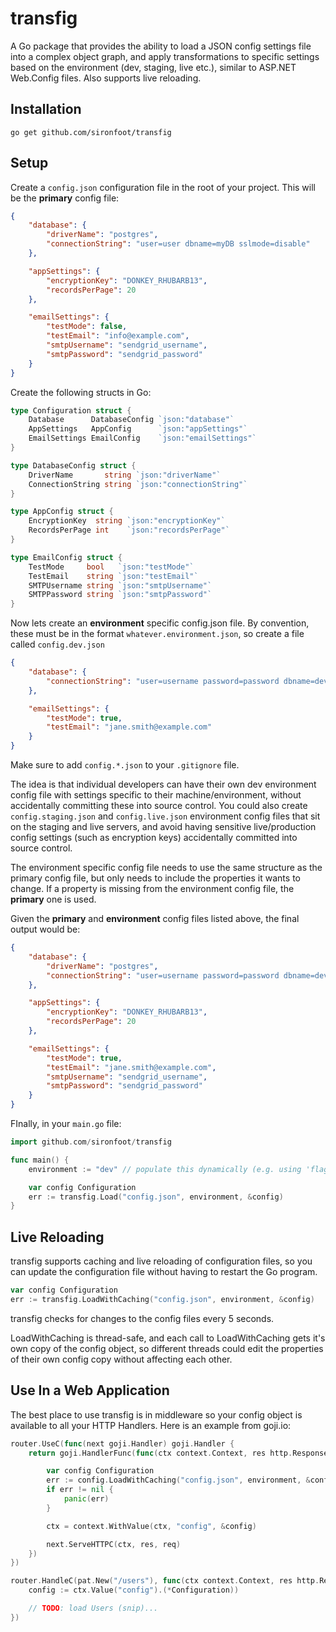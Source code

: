 # transfig
A Go package that provides the ability to load a JSON config settings file into a complex object graph, and apply transformations to specific settings based on the environment (dev, staging, live etc.), similar to ASP.NET Web.Config files. Also supports live reloading.

## Installation

    go get github.com/sironfoot/transfig

## Setup

Create a ```config.json``` configuration file in the root of your project. This will be the **primary** config file:

```json
{
    "database": {
        "driverName": "postgres",
        "connectionString": "user=user dbname=myDB sslmode=disable"
    },

    "appSettings": {
        "encryptionKey": "DONKEY_RHUBARB13",
        "recordsPerPage": 20
    },

    "emailSettings": {
        "testMode": false,
        "testEmail": "info@example.com",
        "smtpUsername": "sendgrid_username",
        "smtpPassword": "sendgrid_password"
    }
}
```

Create the following structs in Go:

```go
type Configuration struct {
    Database      DatabaseConfig `json:"database"`
    AppSettings   AppConfig      `json:"appSettings"`
    EmailSettings EmailConfig    `json:"emailSettings"`
}

type DatabaseConfig struct {
    DriverName       string `json:"driverName"`
    ConnectionString string `json:"connectionString"`
}

type AppConfig struct {
    EncryptionKey  string `json:"encryptionKey"`
    RecordsPerPage int    `json:"recordsPerPage"`
}

type EmailConfig struct {
    TestMode     bool   `json:"testMode"`
    TestEmail    string `json:"testEmail"`
    SMTPUsername string `json:"smtpUsername"`
    SMTPPassword string `json:"smtpPassword"`
}
```

Now lets create an **environment** specific config.json file. By convention, these must be in the format ```whatever.environment.json```, so create a file called ```config.dev.json```

```json
{
    "database": {
        "connectionString": "user=username password=password dbname=devDb sslmode=disable"
    },

    "emailSettings": {
        "testMode": true,
        "testEmail": "jane.smith@example.com"
    }
}
```

Make sure to add ```config.*.json``` to your ```.gitignore``` file.

The idea is that individual developers can have their own dev environment config file with settings specific to their machine/environment, without accidentally committing these into source control. You could also create ```config.staging.json``` and ```config.live.json``` environment config files that sit on the staging and live servers, and avoid having sensitive live/production config settings (such as encryption keys) accidentally committed into source control.

The environment specific config file needs to use the same structure as the primary config file, but only needs to include the properties it wants to change. If a property is missing from the environment config file, the **primary** one is used.

Given the **primary** and **environment** config files listed above, the final output would be:

```json
{
    "database": {
        "driverName": "postgres",
        "connectionString": "user=username password=password dbname=devDb sslmode=disabl"
    },

    "appSettings": {
        "encryptionKey": "DONKEY_RHUBARB13",
        "recordsPerPage": 20
    },

    "emailSettings": {
        "testMode": true,
        "testEmail": "jane.smith@example.com",
        "smtpUsername": "sendgrid_username",
        "smtpPassword": "sendgrid_password"
    }
}
```

FInally, in your ```main.go``` file:

```go
import github.com/sironfoot/transfig

func main() {
    environment := "dev" // populate this dynamically (e.g. using 'flags')

    var config Configuration
    err := transfig.Load("config.json", environment, &config)
}
```

## Live Reloading

transfig supports caching and live reloading of configuration files, so you can update the configuration file without having to restart the Go program.

```go
var config Configuration
err := transfig.LoadWithCaching("config.json", environment, &config)
```

transfig checks for changes to the config files every 5 seconds.

LoadWithCaching is thread-safe, and each call to LoadWithCaching gets it's own copy of the config object, so different threads could edit the properties of their own config copy without affecting each other.

## Use In a Web Application

The best place to use transfig is in middleware so your config object is available to all your HTTP Handlers. Here is an example from goji.io:

```go
router.UseC(func(next goji.Handler) goji.Handler {
    return goji.HandlerFunc(func(ctx context.Context, res http.ResponseWriter, req *http.Request) {

        var config Configuration
        err := config.LoadWithCaching("config.json", environment, &config)
        if err != nil {
            panic(err)
        }

        ctx = context.WithValue(ctx, "config", &config)

        next.ServeHTTPC(ctx, res, req)
    })
})

router.HandleC(pat.New("/users"), func(ctx context.Context, res http.ResponseWriter, req *http.Request) {
	config := ctx.Value("config").(*Configuration))

    // TODO: load Users (snip)...
})
```
